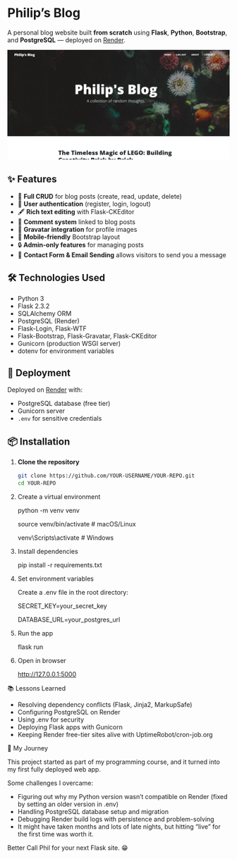# Philip’s Blog

A personal blog website built **from scratch** using **Flask**, **Python**, **Bootstrap**, and **PostgreSQL** — deployed on [Render](https://render.com).

![Blog Homepage Screenshot](static/assets/img/preview.png)

## ✨ Features
- 📝 **Full CRUD** for blog posts (create, read, update, delete)
- 🔑 **User authentication** (register, login, logout)
- 🖋️ **Rich text editing** with Flask-CKEditor
- 💬 **Comment system** linked to blog posts
- 👤 **Gravatar integration** for profile images
- 📱 **Mobile-friendly** Bootstrap layout
- 🔒 **Admin-only features** for managing posts
- 📧 **Contact Form & Email Sending** allows visitors to send you a message

## 🛠️ Technologies Used
- Python 3
- Flask 2.3.2
- SQLAlchemy ORM
- PostgreSQL (Render)
- Flask-Login, Flask-WTF
- Flask-Bootstrap, Flask-Gravatar, Flask-CKEditor
- Gunicorn (production WSGI server)
- dotenv for environment variables

## 🚀 Deployment
Deployed on [Render](https://render.com) with:
- PostgreSQL database (free tier)
- Gunicorn server
- `.env` for sensitive credentials

## 📦 Installation

1. **Clone the repository**
   ```bash
   git clone https://github.com/YOUR-USERNAME/YOUR-REPO.git
   cd YOUR-REPO
2. Create a virtual environment

   python -m venv venv

   source venv/bin/activate   # macOS/Linux

   venv\Scripts\activate      # Windows
3. Install dependencies

   pip install -r requirements.txt
4. Set environment variables

   Create a .env file in the root directory:

   SECRET_KEY=your_secret_key

   DATABASE_URL=your_postgres_url
5. Run the app

   flask run
6. Open in browser

   http://127.0.0.1:5000

📚 Lessons Learned 
- Resolving dependency conflicts (Flask, Jinja2, MarkupSafe)
- Configuring PostgreSQL on Render 
- Using .env for security 
- Deploying Flask apps with Gunicorn 
- Keeping Render free-tier sites alive with UptimeRobot/cron-job.org

🧠 My Journey

This project started as part of my programming course, and it turned into my first fully deployed web app.

Some challenges I overcame:
- Figuring out why my Python version wasn’t compatible on Render (fixed by setting an older version in .env)
- Handling PostgreSQL database setup and migration 
- Debugging Render build logs with persistence and problem-solving 
- It might have taken months and lots of late nights, but hitting “live” for the first time was worth it.

Better Call Phil for your next Flask site. 😁





